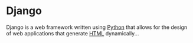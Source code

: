 # Django

Django is a web framework written using [Python](/TITLE/Python) that allows for the design of web applications that generate [HTML](/TITLE/HTML) dynamically...
